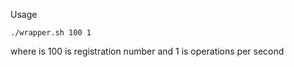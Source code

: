 Usage
```
./wrapper.sh 100 1
```
where is 100 is registration number and 1 is operations per second

